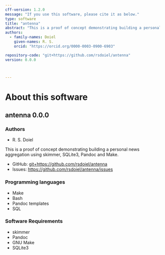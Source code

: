 ```yaml
---
cff-version: 1.2.0
message: "If you use this software, please cite it as below."
type: software
title: "antenna"
abstract: "This is a proof of concept demonstrating building a personal news aggregation using skimmer, SQLite3, Pandoc and Make."
authors:
  - family-names: Doiel
    given-names: R. S.
    orcid: "https://orcid.org/0000-0003-0900-6903"

repository-code: "git+https://github.com/rsdoiel/antenna"
version: 0.0.0



---
```


About this software
===================

## antenna 0.0.0

### Authors

- R. S. Doiel



This is a proof of concept demonstrating building a personal news aggregation using skimmer, SQLite3, Pandoc and Make.


- GitHub: <git+https://github.com/rsdoiel/antenna>
- Issues: <https://github.com/rsdoiel/antenna/issues>


### Programming languages

- Make
- Bash
- Pandoc templates
- SQL


### Software Requirements

- skimmer
- Pandoc
- GNU Make
- SQLite3
